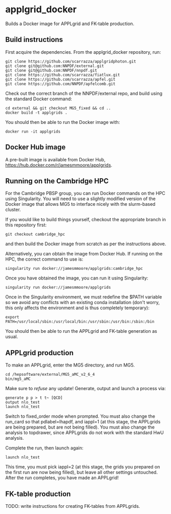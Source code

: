 # applgrid_docker
Builds a Docker image for APPLgrid and FK-table production.

## Build instructions
First acquire the dependencies. From the applgrid_docker repository, run:

```
git clone https://github.com/scarrazza/applgridphoton.git
git clone git@github.com:NNPDF/external.git
git clone git@github.com:NNPDF/nnpdf.git
git clone https://github.com/scarrazza/fiatlux.git
git clone https://github.com/scarrazza/apfel.git
git clone https://github.com/NNPDF/apfelcomb.git
```

Check out the correct branch of the NNPDF/external repo, and build using the standard Docker command:

```
cd external && git checkout MG5_fixed && cd ..
docker build -t applgrids .
```

You should then be able to run the Docker image with:

```
docker run -it applgrids
```

## Docker Hub image
A pre-built image is available from Docker Hub, <https://hub.docker.com/r/jamesmmoore/applgrids>.

## Running on the Cambridge HPC
For the Cambridge PBSP group, you can run Docker commands on the HPC using Singularity. You will need to use a slightly modified version of the Docker image that allows MG5 to interface nicely with the slurm-based cluster.

If you would like to build things yourself, checkout the appropriate branch in this repository first:

```
git checkout cambridge_hpc
```

and then build the Docker image from scratch as per the instructions above. 

Alternatively, you can obtain the image from Docker Hub. If running on the HPC, the correct command to use is:

```
singularity run docker://jamesmmoore/applgrids:cambridge_hpc
```

Once you have obtained the image, you can run it using Singularity:

```
singularity run docker://jamesmmoore/applgrids
```

Once in the Singularity environment, we must redefine the $PATH variable so we avoid any conflicts with an existing conda installation (don't worry, this only affects the environment and is thus completely temporary):

```
export PATH=/usr/local/sbin:/usr/local/bin:/usr/sbin:/usr/bin:/sbin:/bin
```

You should then be able to run the APPLgrid and FK-table generation as usual.

## APPLgrid production
To make an APPLgrid, enter the MG5 directory, and run MG5.

```
cd /hepsoftware/external/MG5_aMC_v2_6_4
bin/mg5_aMC
```

Make sure to *refuse* any update! Generate, output and launch a process via:

```
generate p p > t t~ [QCD]
output nlo_test
launch nlo_test
```

Switch to fixed_order mode when prompted. You must also change the 
run_card so that pdlabel=lhapdf, and iappl=1 (at this stage, the APPLgrids are
being prepared, but are not being filled). You must also change the analysis
to topdrawer, since APPLgrids do not work with the standard HwU analysis.

Complete the run, then launch again:

```
launch nlo_test
```

This time, you must pick iappl=2 (at this stage, the grids you prepared 
on the first run are now being filled), but leave all other settings
untouched. After the run completes, you have made an APPLgrid!

## FK-table production
TODO: write instructions for creating FK-tables from APPLgrids.
